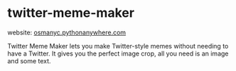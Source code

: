 # twitter-meme-maker

website: <a href="http://osmanyc.pythonanywhere.com">osmanyc.pythonanywhere.com</a>

Twitter Meme Maker lets you make Twitter-style memes without needing to have a Twitter. It gives you the perfect image crop, all you need is an image and some text.
